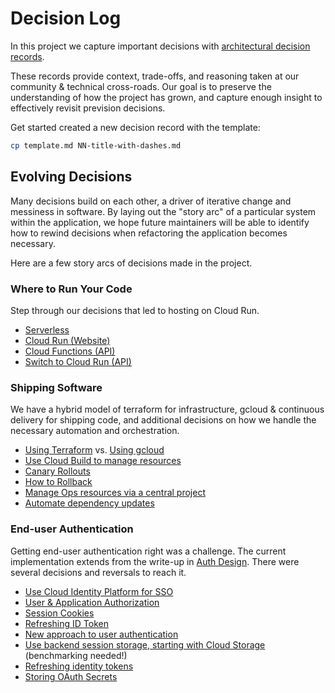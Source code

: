 # Decision Log

In this project we capture important decisions with [architectural decision records](https://adr.github.io/).

These records provide context, trade-offs, and reasoning taken at our community & technical cross-roads. Our goal is to preserve the understanding of how the project has grown, and capture enough insight to effectively revisit prevision decisions.

Get started created a new decision record with the template:

```sh
cp template.md NN-title-with-dashes.md
```

## Evolving Decisions

Many decisions build on each other, a driver of iterative change and messiness
in software. By laying out the "story arc" of a particular system within the
application, we hope future maintainers will be able to identify how to rewind
decisions when refactoring the application becomes necessary.

Here are a few story arcs of decisions made in the project.

### Where to Run Your Code

Step through our decisions that led to hosting on Cloud Run.

* [Serverless](2021-03-serverless.md)
* [Cloud Run (Website)](2021-04-run-website.md)
* [Cloud Functions (API)](2021-04-functions-api.md)
* [Switch to Cloud Run (API)](2021-06-run-api.md)

### Shipping Software

We have a hybrid model of terraform for infrastructure, gcloud & continuous delivery
for shipping code, and additional decisions on how we handle the necessary automation
and orchestration.

* [Using Terraform](2021-04-terraform.md) vs. [Using gcloud](2021-05-gcloud-deploy.md)
* [Use Cloud Build to manage resources](2021-05-pipelines.md)
* [Canary Rollouts](2021-04-cloud-build.md)
* [How to Rollback](2021-05-rollback.md)
* [Manage Ops resources via a central project](2021-04-ops-project.md)
* [Automate dependency updates](2022-06-automate-dependencies.md)

### End-user Authentication

Getting end-user authentication right was a challenge. The current implementation
extends from the write-up in [Auth Design](../auth-design.md). There were several
decisions and reversals to reach it.

* [Use Cloud Identity Platform for SSO](2021-07-cloud-identity.md)
* [User & Application Authorization](2021-07-user-app-auth.md)
* [Session Cookies](2021-08-13-session-cookies.md)
* [Refreshing ID Token](2021-11-refreshing-id-tokens.md)
* [New approach to user authentication](2021-11-user-authentication.md)
* [Use backend session storage, starting with Cloud Storage](2021-10-session-data-storage.md) (benchmarking needed!)
* [Refreshing identity tokens](2021-11-refreshing-id-tokens.md)
* [Storing OAuth Secrets](2021-12-storing-oauth-config-secrets.md)
